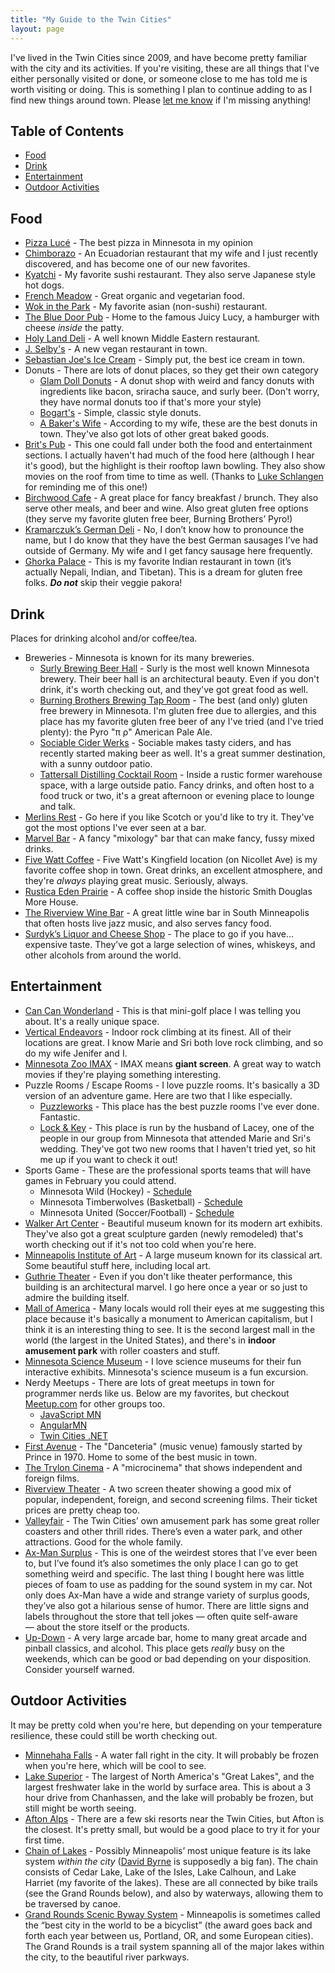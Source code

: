 ```yaml
---
title: "My Guide to the Twin Cities"
layout: page
---
```


I've lived in the Twin Cities since 2009, and have become pretty familiar with the city and its activities. If you're visiting, these are all things that I've either personally visited or done, or someone close to me has told me is worth visiting or doing. This is something I plan to continue adding to as I find new things around town. Please <a href="mailto:mello@hisaac.net">let me know</a> if I'm missing anything!

## Table of Contents

- [Food](#food)
- [Drink](#drink)
- [Entertainment](#entertainment)
- [Outdoor Activities](#outdoor-activities)

## <a name="food">Food</a>

- [Pizza Lucé](https://pizzaluce.com) - The best pizza in Minnesota in my opinion
- [Chimborazo](http://chimborazorestaurant.com) - An Ecuadorian restaurant that my wife and I just recently discovered, and has become one of our new favorites.
- [Kyatchi](http://www.kyatchi.com) - My favorite sushi restaurant. They also serve Japanese style hot dogs.
- [French Meadow](https://www.frenchmeadowcafe.com) - Great organic and vegetarian food.
- [Wok in the Park](http://wokintheparkrestaurant.com) - My favorite asian (non-sushi) restaurant.
- [The Blue Door Pub](http://www.thebdp.com/menus/) - Home to the famous Juicy Lucy, a hamburger with cheese *inside* the patty.
- [Holy Land Deli](http://holylandbrand.com/deli/) - A well known Middle Eastern restaurant.
- [J. Selby's](http://www.jselbys.com/) - A new vegan restaurant in town.
- [Sebastian Joe's Ice Cream](http://sebastianjoesicecream.com) - Simply put, the best ice cream in town.
- Donuts - There are lots of donut places, so they get their own category
	- [Glam Doll Donuts](https://glamdolldonuts.com) - A donut shop with weird and fancy donuts with ingredients like bacon, sriracha sauce, and surly beer. (Don't worry, they have normal donuts too if that's more your style)
	- [Bogart's](http://www.bogartsdoughnutco.com) - Simple, classic style donuts.
	- [A Baker's Wife](http://abakerswife.com) - According to my wife, these are the best donuts in town. They've also got lots of other great baked goods.
- [Brit's Pub](http://britspub.com) - This one could fall under both the food and entertainment sections. I actually haven't had much of the food here (although I hear it's good), but the highlight is their rooftop lawn bowling. They also show movies on the roof from time to time as well. (Thanks to [Luke Schlangen](https://github.com/LukeSchlangen) for reminding me of this one!)
- [Birchwood Cafe](https://www.birchwoodcafe.com) - A great place for fancy breakfast / brunch. They also serve other meals, and beer and wine. Also great gluten free options (they serve my favorite gluten free beer, Burning Brothers’ Pyro!)
- [Kramarczuk’s German Deli](https://kramarczuks.com) - No, I don’t know how to pronounce the name, but I do know that they have the best German sausages I’ve had outside of Germany. My wife and I get fancy sausage here frequently.
- [Ghorka Palace](http://www.gorkhapalace.com) - This is my favorite Indian restaurant in town (it’s actually Nepali, Indian, and Tibetan). This is a dream for gluten free folks. ***Do not*** skip their veggie pakora!

## <a name="drink">Drink</a>

Places for drinking alcohol and/or coffee/tea.

- Breweries - Minnesota is known for its many breweries.
	- [Surly Brewing Beer Hall](http://surlybrewing.com/destination-brewery/beer-hall-and-restaurant/) - Surly is the most well known Minnesota brewery. Their beer hall is an architectural beauty. Even if you don't drink, it's worth checking out, and they've got great food as well.
	- [Burning Brothers Brewing Tap Room](https://www.burnbrosbrew.com/taproom/) - The best (and only) gluten free brewery in Minnesota. I'm gluten free due to allergies, and this place has my favorite gluten free beer of any I've tried (and I've tried plenty): the Pyro "π ρ" American Pale Ale.
	- [Sociable Cider Werks](http://sociablecider.com) - Sociable makes tasty ciders, and has recently started making beer as well. It's a great summer destination, with a sunny outdoor patio.
	- [Tattersall Distilling Cocktail Room](https://tattersalldistilling.com/cocktail-room/) - Inside a rustic former warehouse space, with a large outside patio. Fancy drinks, and often host to a food truck or two, it's a great afternoon or evening place to lounge and talk.
- [Merlins Rest](http://merlinsrest.com) - Go here if you like Scotch or you'd like to try it. They've got the most options I've ever seen at a bar.
- [Marvel Bar](http://www.marvelbar.com) - A fancy "mixology" bar that can make fancy, fussy mixed drinks.
- [Five Watt Coffee](http://fivewattcoffee.com) - Five Watt's Kingfield location (on Nicollet Ave) is my favorite coffee shop in town. Great drinks, an excellent atmosphere, and they're *always* playing great music. Seriously, always.
- [Rustica Eden Prairie](http://www.rusticabakery.com/edenprairie) - A coffee shop inside the historic Smith Douglas More House.
- [The Riverview Wine Bar](http://www.theriverview.com/locations/) - A great little wine bar in South Minneapolis that often hosts live jazz music, and also serves fancy food.
- [Surdyk’s Liquor and Cheese Shop](http://surdyks.com) - The place to go if you have… expensive taste. They’ve got a large selection of wines, whiskeys, and other alcohols from around the world.

## <a name="entertainment">Entertainment</a>

- [Can Can Wonderland](https://www.cancanwonderland.com) - This is that mini-golf place I was telling you about. It's a really unique space.
- [Vertical Endeavors](https://www.verticalendeavors.com) - Indoor rock climbing at its finest. All of their locations are great. I know Marie and Sri both love rock climbing, and so do my wife Jenifer and I.
- [Minnesota Zoo IMAX](https://www.imax.com/imax-minnesota-zoo-oo) - IMAX means **giant screen**. A great way to watch movies if they're playing something interesting.
- Puzzle Rooms / Escape Rooms - I love puzzle rooms. It's basically a 3D version of an adventure game. Here are two that I like especially.
	- [Puzzleworks](http://www.puzzleworksmn.com) - This place has the best puzzle rooms I've ever done. Fantastic.
	- [Lock & Key](https://www.lockandkeyescape.com) - This place is run by the husband of Lacey, one of the people in our group from Minnesota that attended Marie and Sri's wedding. They've got two new rooms that I haven't tried yet, so hit me up if you want to check it out!
- Sports Game - These are the professional sports teams that will have games in February you could attend.
	- Minnesota Wild (Hockey) - [Schedule](https://www.nhl.com/wild/schedule/2018-01-01/CT)
	- Minnesota Timberwolves (Basketball) - [Schedule](www.nba.com/timberwolves/schedule/)
	- Minnesota United (Soccer/Football) - [Schedule](https://www.mnufc.com/schedule)
- [Walker Art Center](https://walkerart.org) - Beautiful museum known for its modern art exhibits. They've also got a great sculpture garden (newly remodeled) that's worth checking out if it's not too cold when you're here.
- [Minneapolis Institute of Art](https://new.artsmia.org) - A large museum known for its classical art. Some beautiful stuff here, including local art.
- [Guthrie Theater](https://www.guthrietheater.org) - Even if you don't like theater performance, this building is an architectural marvel. I go here once a year or so just to admire the building itself.
- [Mall of America](https://mallofamerica.com) - Many locals would roll their eyes at me suggesting this place because it's basically a monument to American capitalism, but I think it is an interesting thing to see. It is the second largest mall in the world (the largest in the United States), and there's in **indoor amusement park** with roller coasters and stuff.
- [Minnesota Science Museum](https://www.smm.org) - I love science museums for their fun interactive exhibits. Minnesota's science museum is a fun excursion.
- Nerdy Meetups - There are lots of great meetups in town for programmer nerds like us. Below are my favorites, but checkout [Meetup.com](https://www.meetup.com) for other groups too.
	- [JavaScript MN](https://www.meetup.com/JavaScriptMN/)
	- [AngularMN](https://www.meetup.com/AngularMN/)
	- [Twin Cities .NET](https://www.meetup.com/tcdnug/)
- [First Avenue](http://first-avenue.com) - The "Danceteria" (music venue) famously started by Prince in 1970. Home to some of the best music in town.
- [The Trylon Cinema](http://www.trylon.org) - A "microcinema" that shows independent and foreign films.
- [Riverview Theater](http://riverviewtheater.com) - A two screen theater showing a good mix of popular, independent, foreign, and second screening films. Their ticket prices are pretty cheap too.
- [Valleyfair](https://www.valleyfair.com) - The Twin Cities’ own amusement park has some great roller coasters and other thrill rides. There’s even a water park, and other attractions. Good for the whole family.
- [Ax-Man Surplus](https://www.ax-man.com/) - This is one of the weirdest stores that I’ve ever been to, but I’ve found it’s also sometimes the only place I can go to get something weird and specific. The last thing I bought here was little pieces of foam to use as padding for the sound system in my car. Not only does Ax-Man have a wide and strange variety of surplus goods, they’ve also got a hilarious sense of humor. There are little signs and labels throughout the store that tell jokes — often quite self-aware — about the store itself or the products.
- [Up-Down](http://www.updownmpls.com/) - A very large arcade bar, home to many great arcade and pinball classics, and alcohol. This place gets *really* busy on the weekends, which can be good or bad depending on your disposition. Consider yourself warned.

## <a name="outdoor-activities">Outdoor Activities</a>

It may be pretty cold when you're here, but depending on your temperature resilience, these could still be worth checking out.

- [Minnehaha Falls](https://www.nps.gov/miss/planyourvisit/minnehah.htm) - A water fall right in the city. It will probably be frozen when you're here, which will be cool to see.
- [Lake Superior](https://en.wikipedia.org/wiki/Lake_Superior) - The largest of North America's "Great Lakes", and the largest freshwater lake in the world by surface area. This is about a 3 hour drive from Chanhassen, and the lake will probably be frozen, but still might be worth seeing.
- [Afton Alps](https://www.aftonalps.com) - There are a few ski resorts near the Twin Cities, but Afton is the closest. It's pretty small, but would be a good place to try it for your first time.
- [Chain of Lakes](https://en.m.wikipedia.org/wiki/Grand_Rounds_National_Scenic_Byway) - Possibly Minneapolis’ most unique feature is its lake system *within the city* ([David Byrne](https://en.wikipedia.org/wiki/David_Byrne) is supposedly a big fan). The chain consists of Cedar Lake, Lake of the Isles, Lake Calhoun, and Lake Harriet (my favorite of the lakes). These are all connected by bike trails (see the Grand Rounds below), and also by waterways, allowing them to be traversed by canoe.
- [Grand Rounds Scenic Byway System](https://www.minneapolisparks.org/parks__destinations/trails__parkways/grand_rounds_scenic_byway_system/) - Minneapolis is sometimes called the “best city in the world to be a bicyclist” (the award goes back and forth each year between us, Portland, OR, and some European cities). The Grand Rounds is a trail system spanning all of the major lakes within the city, to the beautiful river parkways.
